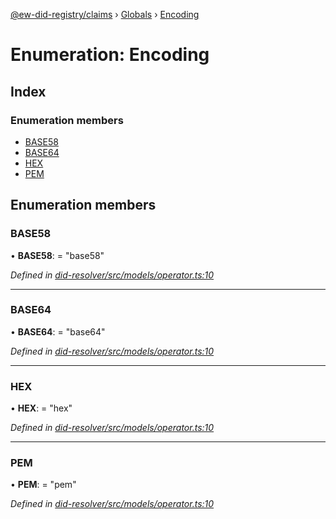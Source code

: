 [@ew-did-registry/claims](../README.md) › [Globals](../globals.md) › [Encoding](encoding.md)

# Enumeration: Encoding

## Index

### Enumeration members

* [BASE58](encoding.md#base58)
* [BASE64](encoding.md#base64)
* [HEX](encoding.md#hex)
* [PEM](encoding.md#pem)

## Enumeration members

###  BASE58

• **BASE58**: = "base58"

*Defined in [did-resolver/src/models/operator.ts:10](https://github.com/energywebfoundation/ew-did-registry/blob/b7dd630/packages/did-resolver/src/models/operator.ts#L10)*

___

###  BASE64

• **BASE64**: = "base64"

*Defined in [did-resolver/src/models/operator.ts:10](https://github.com/energywebfoundation/ew-did-registry/blob/b7dd630/packages/did-resolver/src/models/operator.ts#L10)*

___

###  HEX

• **HEX**: = "hex"

*Defined in [did-resolver/src/models/operator.ts:10](https://github.com/energywebfoundation/ew-did-registry/blob/b7dd630/packages/did-resolver/src/models/operator.ts#L10)*

___

###  PEM

• **PEM**: = "pem"

*Defined in [did-resolver/src/models/operator.ts:10](https://github.com/energywebfoundation/ew-did-registry/blob/b7dd630/packages/did-resolver/src/models/operator.ts#L10)*
